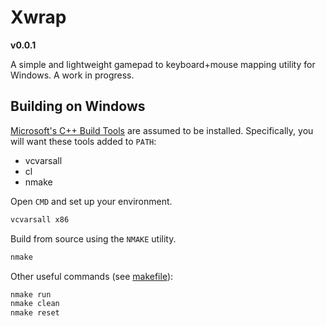 # Xwrap
**v0.0.1**

A simple and lightweight gamepad to 
keyboard+mouse mapping utility for 
Windows. A work in progress.

## Building on Windows
[Microsoft's C++ Build Tools](https://visualstudio.microsoft.com/visual-cpp-build-tools/) are assumed to be installed. Specifically, you will want these tools added to `PATH`:
  - vcvarsall
  - cl
  - nmake


Open `CMD` and set up your environment.

```bat
vcvarsall x86
```

Build from source using the `NMAKE` utility.

```bat
nmake
```

Other useful commands (see [makefile](/makefile)):

```bat
nmake run
nmake clean
nmake reset
```

